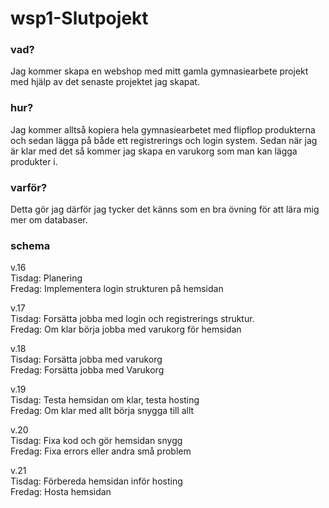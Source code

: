 # wsp1-Slutpojekt

### vad?
Jag kommer skapa en  webshop med mitt gamla gymnasiearbete projekt med hjälp av det senaste projektet jag skapat.

### hur?
Jag kommer alltså kopiera hela gymnasiearbetet med flipflop produkterna och sedan lägga på både ett registrerings och login system. Sedan när jag är klar med det så kommer jag skapa en varukorg som man kan lägga produkter i.

### varför?
Detta gör jag därför jag tycker det känns som en bra övning för att lära mig mer om databaser.

### schema
v.16 \
Tisdag: Planering \
Fredag: Implementera login strukturen på hemsidan

v.17 \
Tisdag: Forsätta jobba med login och registrerings struktur. \
Fredag: Om klar börja jobba med varukorg för hemsidan

v.18 \
Tisdag: Forsätta jobba med varukorg\
Fredag: Forsätta jobba med Varukorg

v.19 \
Tisdag: Testa hemsidan om klar, testa hosting \
Fredag: Om klar med allt börja snygga till allt

v.20 \
Tisdag: Fixa kod och gör hemsidan snygg \
Fredag: Fixa errors eller andra små problem

v.21 \
Tisdag: Förbereda hemsidan inför hosting\
Fredag: Hosta hemsidan
